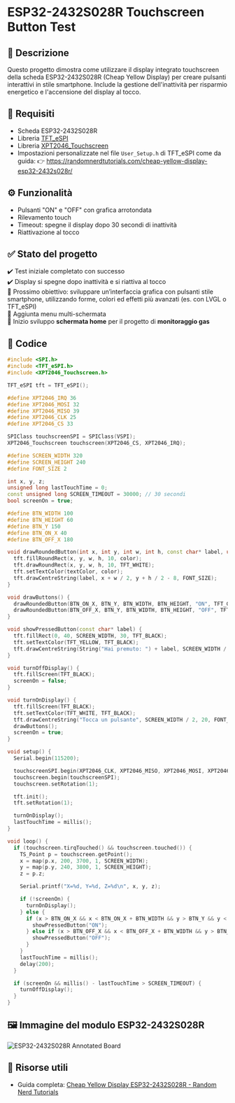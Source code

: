 # ESP32-2432S028R Touchscreen Button Test

## 📲 Descrizione
Questo progetto dimostra come utilizzare il display integrato touchscreen della scheda ESP32-2432S028R (Cheap Yellow Display) per creare pulsanti interattivi in stile smartphone. Include la gestione dell'inattività per risparmio energetico e l'accensione del display al tocco.

## 🧰 Requisiti
- Scheda ESP32-2432S028R
- Libreria [TFT_eSPI](https://github.com/Bodmer/TFT_eSPI)
- Libreria [XPT2046_Touchscreen](https://github.com/PaulStoffregen/XPT2046_Touchscreen)
- Impostazioni personalizzate nel file `User_Setup.h` di TFT_eSPI come da guida:
  👉 https://randomnerdtutorials.com/cheap-yellow-display-esp32-2432s028r/

## ⚙️ Funzionalità
- Pulsanti "ON" e "OFF" con grafica arrotondata
- Rilevamento touch
- Timeout: spegne il display dopo 30 secondi di inattività
- Riattivazione al tocco

## ✅ Stato del progetto
✔️ Test iniziale completato con successo  
✔️ Display si spegne dopo inattività e si riattiva al tocco  
📌 Prossimo obiettivo: sviluppare un’interfaccia grafica con pulsanti stile smartphone, utilizzando forme, colori ed effetti più avanzati (es. con LVGL o TFT_eSPI)  
📌 Aggiunta menu multi-schermata  
📌 Inizio sviluppo **schermata home** per il progetto di **monitoraggio gas**

## 📂 Codice
```cpp
#include <SPI.h>
#include <TFT_eSPI.h>
#include <XPT2046_Touchscreen.h>

TFT_eSPI tft = TFT_eSPI();

#define XPT2046_IRQ 36
#define XPT2046_MOSI 32
#define XPT2046_MISO 39
#define XPT2046_CLK 25
#define XPT2046_CS 33

SPIClass touchscreenSPI = SPIClass(VSPI);
XPT2046_Touchscreen touchscreen(XPT2046_CS, XPT2046_IRQ);

#define SCREEN_WIDTH 320
#define SCREEN_HEIGHT 240
#define FONT_SIZE 2

int x, y, z;
unsigned long lastTouchTime = 0;
const unsigned long SCREEN_TIMEOUT = 30000; // 30 secondi
bool screenOn = true;

#define BTN_WIDTH 100
#define BTN_HEIGHT 60
#define BTN_Y 150
#define BTN_ON_X 40
#define BTN_OFF_X 180

void drawRoundedButton(int x, int y, int w, int h, const char* label, uint16_t color, uint16_t textColor) {
  tft.fillRoundRect(x, y, w, h, 10, color);
  tft.drawRoundRect(x, y, w, h, 10, TFT_WHITE);
  tft.setTextColor(textColor, color);
  tft.drawCentreString(label, x + w / 2, y + h / 2 - 8, FONT_SIZE);
}

void drawButtons() {
  drawRoundedButton(BTN_ON_X, BTN_Y, BTN_WIDTH, BTN_HEIGHT, "ON", TFT_GREEN, TFT_BLACK);
  drawRoundedButton(BTN_OFF_X, BTN_Y, BTN_WIDTH, BTN_HEIGHT, "OFF", TFT_RED, TFT_WHITE);
}

void showPressedButton(const char* label) {
  tft.fillRect(0, 40, SCREEN_WIDTH, 30, TFT_BLACK);
  tft.setTextColor(TFT_YELLOW, TFT_BLACK);
  tft.drawCentreString(String("Hai premuto: ") + label, SCREEN_WIDTH / 2, 40, FONT_SIZE);
}

void turnOffDisplay() {
  tft.fillScreen(TFT_BLACK);
  screenOn = false;
}

void turnOnDisplay() {
  tft.fillScreen(TFT_BLACK);
  tft.setTextColor(TFT_WHITE, TFT_BLACK);
  tft.drawCentreString("Tocca un pulsante", SCREEN_WIDTH / 2, 20, FONT_SIZE);
  drawButtons();
  screenOn = true;
}

void setup() {
  Serial.begin(115200);

  touchscreenSPI.begin(XPT2046_CLK, XPT2046_MISO, XPT2046_MOSI, XPT2046_CS);
  touchscreen.begin(touchscreenSPI);
  touchscreen.setRotation(1);

  tft.init();
  tft.setRotation(1);

  turnOnDisplay();
  lastTouchTime = millis();
}

void loop() {
  if (touchscreen.tirqTouched() && touchscreen.touched()) {
    TS_Point p = touchscreen.getPoint();
    x = map(p.x, 200, 3700, 1, SCREEN_WIDTH);
    y = map(p.y, 240, 3800, 1, SCREEN_HEIGHT);
    z = p.z;

    Serial.printf("X=%d, Y=%d, Z=%d\n", x, y, z);

    if (!screenOn) {
      turnOnDisplay();
    } else {
      if (x > BTN_ON_X && x < BTN_ON_X + BTN_WIDTH && y > BTN_Y && y < BTN_Y + BTN_HEIGHT) {
        showPressedButton("ON");
      } else if (x > BTN_OFF_X && x < BTN_OFF_X + BTN_WIDTH && y > BTN_Y && y < BTN_Y + BTN_HEIGHT) {
        showPressedButton("OFF");
      }
    }
    lastTouchTime = millis();
    delay(200);
  }

  if (screenOn && millis() - lastTouchTime > SCREEN_TIMEOUT) {
    turnOffDisplay();
  }
}
```

## 🖼️ Immagine del modulo ESP32-2432S028R

![ESP32-2432S028R Annotated Board](Screenshot%202025-05-08%20220227.png)

## 🔗 Risorse utili
- Guida completa: [Cheap Yellow Display ESP32-2432S028R - Random Nerd Tutorials](https://randomnerdtutorials.com/cheap-yellow-display-esp32-2432s028r/)
